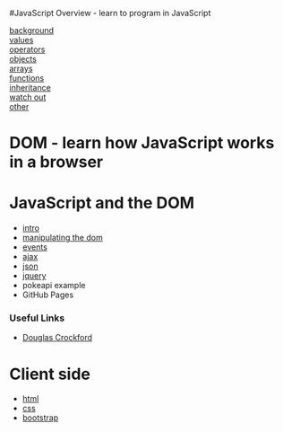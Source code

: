 #JavaScript Overview - learn to program in JavaScript

[background](background.md)  
[values](values.md)  
[operators](operators.md)  
[objects](objects.md)  
[arrays](arrays.md)  
[functions](functions.md)  
[inheritance](inheritance.md)  
[watch out](watch-out.md)  
[other](other.md)


# DOM - learn how JavaScript works in a browser
# JavaScript and the DOM

* [intro](intro.md)  
* [manipulating the dom](manipulating-dom.md)  
* [events](events.md)  
* [ajax](ajax.md)  
* [json](json.md)
* [jquery](jquery.md)  
* pokeapi example
* GitHub Pages

### Useful Links
* [Douglas Crockford](https://www.youtube.com/watch?v=v2ifWcnQs6M&list=PL62E185BB8577B63D)

# Client side
* [html](html.md)
* [css](css.md)
* [bootstrap](bootstrap.md)